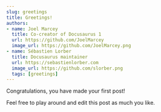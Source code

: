 ```yaml
---
slug: greetings
title: Greetings!
authors:
- name: Joel Marcey
  title: Co-creator of Docusaurus 1
  url: https://github.com/JoelMarcey
  image_url: https://github.com/JoelMarcey.png
- name: Sébastien Lorber
  title: Docusaurus maintainer
  url: https://sebastienlorber.com
  image_url: https://github.com/slorber.png
  tags: [greetings]
---
```


Congratulations, you have made your first post!

Feel free to play around and edit this post as much you like.
